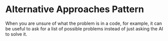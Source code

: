 # Alternative Approaches Pattern

When you are unsure of what the problem is in a code, for example, it can be useful to ask for a list of possible problems instead of just asking the AI to solve it.
